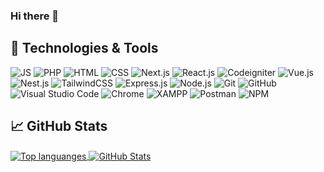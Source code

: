 ### Hi there 👋

<!--
**samuelhogg/samuelhogg** is a ✨ _special_ ✨ repository because its `README.md` (this file) appears on your GitHub profile.

Here are some ideas to get you started:

- 🔭 I’m currently working on ...
- 🌱 I’m currently learning ...
- 👯 I’m looking to collaborate on ...
- 🤔 I’m looking for help with ...
- 💬 Ask me about ...
- 📫 How to reach me: ...
- 😄 Pronouns: ...
- ⚡ Fun fact: ...
-->

## 🔧 Technologies & Tools
![JS](https://img.shields.io/badge/JS-%23E4405F.svg?style=for-the-badge&logo=Javascript&logoColor=white&color=F7DF1E)
![PHP](https://img.shields.io/badge/php-%230073CF.svg?style=for-the-badge&logo=PHP&logoColor=white&color=777BB4)
![HTML](https://img.shields.io/badge/html-%23E34F26.svg?style=for-the-badge&logo=HTML5&logoColor=white&color=E34F26)
![CSS](https://img.shields.io/badge/css-%23563D7C.svg?style=for-the-badge&logo=CSS3&logoColor=white&color=1572B6)
![Next.js](https://img.shields.io/badge/next.js-%230073CF.svg?style=for-the-badge&logo=Next.js&logoColor=white&color=000000)
![React.js](https://img.shields.io/badge/react.js-%2361DAFB.svg?style=for-the-badge&logo=React&logoColor=white&color=61DAFB)
![Codeigniter](https://img.shields.io/badge/codeigniter-%230073CF.svg?style=for-the-badge&logo=Codeigniter&logoColor=white&color=EF4223)
![Vue.js](https://img.shields.io/badge/vue.js-%2361DAFB.svg?style=for-the-badge&logo=Vue.js&logoColor=white&color=4FC08D)
![Nest.js](https://img.shields.io/badge/nest.js-%230073CF.svg?style=for-the-badge&logoColor=white&color=E0234E&logo=NestJS)
![TailwindCSS](https://img.shields.io/badge/tailwindcss-%230073CF.svg?style=for-the-badge&logo=TailwindCSS&logoColor=white&color=06B6D4)
![Express.js](https://img.shields.io/badge/express.js-%230073CF.svg?style=for-the-badge&logo=Express&logoColor=white&color=000000)
![Node.js](https://img.shields.io/badge/node.js-%230073CF.svg?style=for-the-badge&logo=Node.js&logoColor=white&color=339933)
![Git](https://img.shields.io/badge/git-%23F44336.svg?style=for-the-badge&logo=Git&logoColor=white&color=F05032)
![GitHub](https://img.shields.io/badge/github-%23F44336.svg?style=for-the-badge&logo=GitHub&logoColor=white&color=181717)
![Visual Studio Code](https://img.shields.io/badge/VSC-%23F44336.svg?style=for-the-badge&logo=Visual%20Studio%20Code&logoColor=white&color=007ACC)
![Chrome](https://img.shields.io/badge/chrome-%23F44336.svg?style=for-the-badge&logo=Google%20Chrome&logoColor=white&color=4285F4)
![XAMPP](https://img.shields.io/badge/xampp-%23F44336.svg?style=for-the-badge&logo=XAMPP&logoColor=white&color=FB7A24)
![Postman](https://img.shields.io/badge/postman-%23F44336.svg?style=for-the-badge&logo=Postman&logoColor=white&color=FF6C37)
![NPM](https://img.shields.io/badge/npm-%23F44336.svg?style=for-the-badge&logo=NPM&logoColor=white&color=CB3837)



## &#x1f4c8; GitHub Stats

<a href="https://github.com/samuelhogg/samuelhogg">
  <img align="center" src="https://github-readme-stats.vercel.app/api/top-langs/?username=samuelhogg&langs_count=3&theme=radical" alt="Top languanges" />
</a>

<a href="https://github.com/samuelhogg/samuelhogg">
  <img align="center" src="https://github-readme-stats.vercel.app/api?username=samuelhogg&show_icons=true&line_height=27&count_private=true&theme=radical" alt="GitHub Stats" />
</a>
